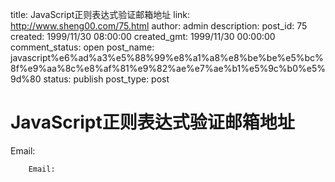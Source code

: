 title: JavaScript正则表达式验证邮箱地址
link: http://www.sheng00.com/75.html
author: admin
description: 
post_id: 75
created: 1999/11/30 08:00:00
created_gmt: 1999/11/30 00:00:00
comment_status: open
post_name: javascript%e6%ad%a3%e5%88%99%e8%a1%a8%e8%be%be%e5%bc%8f%e9%aa%8c%e8%af%81%e9%82%ae%e7%ae%b1%e5%9c%b0%e5%9d%80
status: publish
post_type: post

# JavaScript正则表达式验证邮箱地址

Email:
    
    
      
      
        
    
    
        Email: